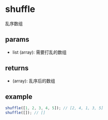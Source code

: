 # shuffle

乱序数组

## params

-   list (array): 需要打乱的数组

## returns

-   (array): 乱序后的数组

## example

```js
shuffle([1, 2, 3, 4, 5]); // [2, 4, 1, 3, 5]
shuffle([]); // []
```
